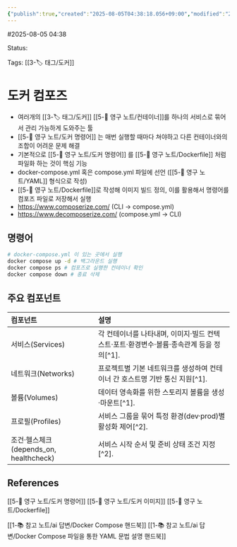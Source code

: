 ```yaml
---
{"publish":true,"created":"2025-08-05T04:38:18.056+09:00","modified":"2025-08-05T05:02:19.908+09:00","cssclasses":""}
---
```


#2025-08-05 04:38

Status: 

Tags: [[3-🏷️ 태그/도커]]

# 도커 컴포즈
- 여러개의 [[3-🏷️ 태그/도커]] [[5-💎 영구 노트/컨테이너]]를 하나의 서비스로 묶어서 관리 가능하게 도와주는 툴
- [[5-💎 영구 노트/도커 명령어]] 는 매번 실행할 때마다 쳐야하고 다른 컨테이너와의 조합이 어려운 문제 해결
- 기본적으로 [[5-💎 영구 노트/도커 명령어]] 를 [[5-💎 영구 노트/Dockerfile]] 처럼 파일화 하는 것이 핵심 기능
- docker-compose.yml 혹은 compose.yml 파일에 선언 ([[5-💎 영구 노트/YAML]] 형식으로 작성)
- [[5-💎 영구 노트/Dockerfile]]로 작성해 이미지 빌드 정의, 이를 활용해서 명령어를 컴포즈 파일로 저장해서 실행
- https://www.composerize.com/ (CLI ->  compose.yml)
- https://www.decomposerize.com/  (compose.yml ->  CLI)
## 명령어
```bash
# docker-compose.yml 이 있는 곳에서 실행
docker compose up -d # 백그라운드 실행
docker compose ps # 컴포즈로 실행한 컨테이너 확인
docker compose down # 종료 삭제
```
## 주요 컴포넌트
| 컴포넌트                             | 설명                                                   |
| :------------------------------- | :--------------------------------------------------- |
| 서비스(Services)                    | 각 컨테이너를 나타내며, 이미지·빌드 컨텍스트·포트·환경변수·볼륨·종속관계 등을 정의[^1]. |
| 네트워크(Networks)                   | 프로젝트별 기본 네트워크를 생성하여 컨테이너 간 호스트명 기반 통신 지원[^1].        |
| 볼륨(Volumes)                      | 데이터 영속화를 위한 스토리지 볼륨을 생성·마운트[^1].                     |
| 프로필(Profiles)                    | 서비스 그룹을 묶어 특정 환경(dev·prod)별 활성화 제어[^2].              |
| 조건·헬스체크(depends_on, healthcheck) | 서비스 시작 순서 및 준비 상태 조건 지정[^2].                         |

## References
[[5-💎 영구 노트/도커 명령어]]
[[5-💎 영구 노트/도커 이미지]]
[[5-💎 영구 노트/Dockerfile]]

[[1-📚 참고 노트/ai 답변/Docker Compose 핸드북]]
[[1-📚 참고 노트/ai 답변/Docker Compose 파일을 통한 YAML 문법 설명 핸드북]]